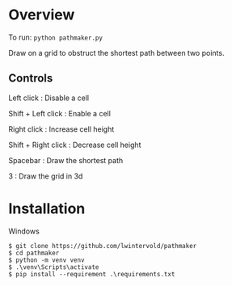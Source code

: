 # Overview

To run:
`python pathmaker.py`

Draw on a grid to obstruct the shortest path between two points.

## Controls

Left click					: Disable a cell

Shift + Left click	:	Enable a cell

Right click					: Increase cell height

Shift + Right click	: Decrease cell height

Spacebar						: Draw the shortest path

3										: Draw the grid in 3d

# Installation

Windows
```
$ git clone https://github.com/lwintervold/pathmaker
$ cd pathmaker
$ python -m venv venv
$ .\venv\Scripts\activate
$ pip install --requirement .\requirements.txt
```